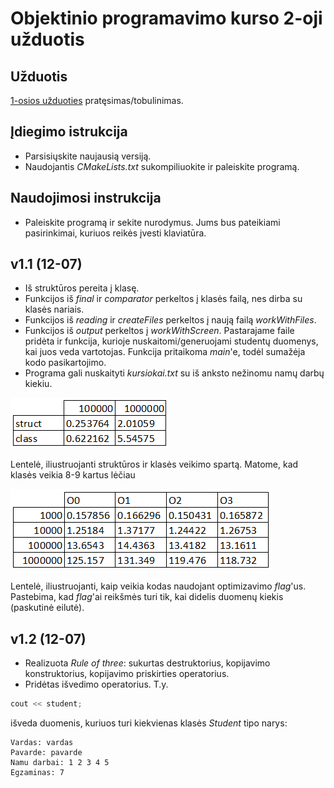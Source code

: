 # Objektinio programavimo kurso 2-oji užduotis

## Užduotis

[1-osios užduoties](https://github.com/JovitaBu/OOP.-1-uzduotis) pratęsimas/tobulinimas.

## Įdiegimo istrukcija

- Parsisiųskite naujausią versiją.
- Naudojantis *CMakeLists.txt* sukompiliuokite ir paleiskite programą.

## Naudojimosi instrukcija

- Paleiskite programą ir sekite nurodymus. Jums bus pateikiami pasirinkimai, kuriuos reikės įvesti klaviatūra.

## v1.1 (12-07)

- Iš struktūros pereita į klasę.
- Funkcijos iš *final* ir *comparator* perkeltos į klasės failą, nes dirba su klasės nariais.
- Funkcijos iš *reading* ir *createFiles* perkeltos į naują failą *workWithFiles*.
- Funkcijos iš *output* perkeltos į *workWithScreen*. Pastarajame faile pridėta ir funkcija, kurioje nuskaitomi/generuojami studentų duomenys, kai juos veda vartotojas. Funkcija pritaikoma *main*'e, todėl sumažėja kodo pasikartojimo.
- Programa gali nuskaityti *kursiokai.txt* su iš anksto nežinomu namų darbų kiekiu.

![](struct_vs_class.png)

Lentelė, iliustruojanti struktūros ir klasės veikimo spartą. Matome, kad klasės veikia 8-9 kartus lėčiau

![](flags.png)

Lentelė, iliustruojanti, kaip veikia kodas naudojant optimizavimo *flag*'us. Pastebima, kad *flag*'ai reikšmės turi tik, kai didelis duomenų kiekis (paskutinė eilutė).

## v1.2 (12-07)

- Realizuota *Rule of three*: sukurtas destruktorius, kopijavimo konstruktorius, kopijavimo priskirties operatorius.
- Pridėtas išvedimo operatorius. T.y.
```cpp
cout << student; 
```
išveda duomenis, kuriuos turi kiekvienas klasės *Student* tipo narys:
```
Vardas: vardas
Pavarde: pavarde
Namu darbai: 1 2 3 4 5
Egzaminas: 7
```
